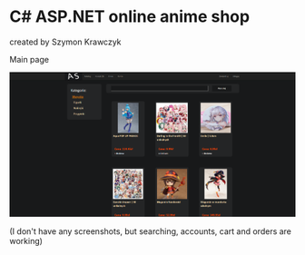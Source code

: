 # C# ASP.NET online anime shop

created by Szymon Krawczyk

Main page

![main Page](readme-media/animeShopMain.PNG)

(I don't have any screenshots, but searching, accounts, cart and orders are working)
